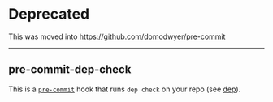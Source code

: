 # Deprecated

This was moved into https://github.com/domodwyer/pre-commit

---

## pre-commit-dep-check

This is a [`pre-commit`] hook that runs `dep check` on your repo (see [dep]).

[`pre-commit`]: https://pre-commit.com
[dep]: https://github.com/golang/dep
